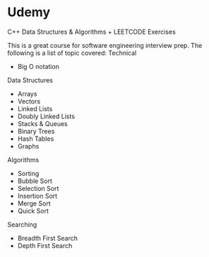 # Udemy
C++ Data Structures &amp; Algorithms + LEETCODE Exercises


This is a great course for software engineering interview prep. The following is a list of topic covered:
Technical
* Big O notation

Data Structures
* Arrays
* Vectors
* Linked Lists
* Doubly Linked Lists
* Stacks & Queues
* Binary Trees
* Hash Tables
* Graphs

Algorithms
* Sorting
* Bubble Sort
* Selection Sort
* Insertion Sort
* Merge Sort
* Quick Sort

Searching
* Breadth First Search
* Depth First Search
